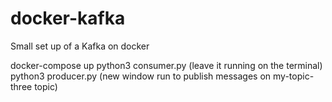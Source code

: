 # docker-kafka
Small set up of a Kafka on docker

docker-compose up
python3 consumer.py (leave it running on the terminal)
python3 producer.py (new window run to publish messages on my-topic-three topic)
